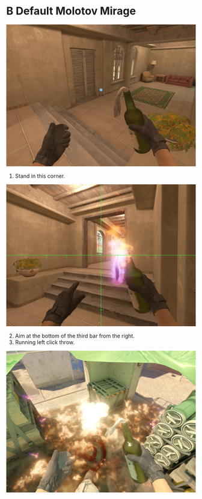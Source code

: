 # B Default Molotov Mirage

![Spot](./pos.jpg)

1. Stand in this corner.

![Aim](./aim.jpg)

2. Aim at the bottom of the third bar from the right.
3. Running left click throw.

![Result](./res.jpg)